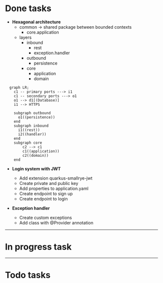 # Done tasks
- **Hexagonal architecture**
  - common -> shared package between bounded contexts
    - core.application
  - layers
    - inbound
      - rest
      - exception.handler
    - outbound
      - persistence
    - core
      - application
      - domain

```mermaid
  graph LR;
    c1 -- primary ports ---> i1
    c1 -- secondary ports ---> o1
    o1 --> d1[(Database)]
    i1 --> HTTPS
    
    subgraph outbound
      o1((persistence))
    end
    subgraph inbound
      i1((rest))
      i2((handler))
    end
    subgraph core
        c2 --> c1
        c1((application))
        c2((domain))
    end
```

- **Login system with JWT**
  - Add extension quarkus-smallrye-jwt
  - Create private and public key
  - Add properties to application.yaml
  - Create endpoint to sign up
  - Create endpoint to login

- **Exception handler**
  - Create custom exceptions
  - Add class with @Provider annotation
---
# In progress task




---
# Todo tasks